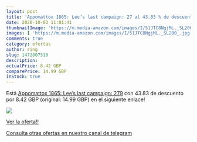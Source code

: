 ```yaml
---
layout: post
title: 'Appomattox 1865: Lee’s last campaign: 27 al 43.83 % de descuento'
date: 2020-10-03 11:01:41
thumbnailImage: 'https://m.media-amazon.com/images/I/51JTC8NgjML._SL200_.jpg'
images: [ 'https://m.media-amazon.com/images/I/51JTC8NgjML._SL200_.jpg' ]
comments: true
category: ofertas
author: ring
slug: 1472807510
description:
actualPrice: 8.42 GBP
comparePrice: 14.99 GBP
inStock: true
---
```


Está [Appomattox 1865: Lee’s last campaign: 279](https://www.amazon.co.uk/dp/1472807510/?tag=redken01-21) con 43.83 de descuento por 8.42 GBP (original: 14.99 GBP) en el siguiente enlace!

[![](https://m.media-amazon.com/images/I/51JTC8NgjML._SL200_.jpg)](https://www.amazon.co.uk/dp/1472807510/?tag=redken01-21)

[Ver la oferta!!](https://www.amazon.co.uk/dp/1472807510/?tag=redken01-21)

[Consulta otras ofertas en nuestro canal de telegram](https://t.me/s/ofertas25)
